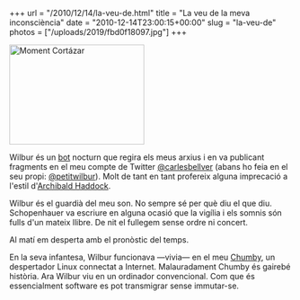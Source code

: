 +++
url = "/2010/12/14/la-veu-de.html"
title = "La veu de la meva inconsciència"
date = "2010-12-14T23:00:15+00:00"
slug = "la-veu-de"
photos = ["/uploads/2019/fbd0f18097.jpg"]
+++

<a data-flickr-embed="true"  href="https://www.flickr.com/photos/carlesbellver/4358336295" title="Moment Cortázar"><img src="/uploads/2019/fbd0f18097.jpg" width="240" height="178" alt="Moment Cortázar" /></a><script async src="//embedr.flickr.com/assets/client-code.js" charset="utf-8"></script>

Wilbur és un [bot](http://en.wikipedia.org/wiki/Internet_bot) nocturn que regira els meus arxius i en va publicant fragments en el meu compte de Twitter [@carlesbellver](http://twitter.com/carlesbellver) (abans ho feia en el seu propi: [@petitwilbur](http://twitter.com/petitwilbur)). Molt de tant en tant profereix alguna imprecació a l'estil d'[Archibald Haddock](http://ca.wikipedia.org/wiki/Capità_Haddock).

Wilbur és el guardià del meu son. No sempre sé per què diu el que diu. Schopenhauer va escriure en alguna ocasió que la vigília i els somnis són fulls d'un mateix llibre. De nit el fullegem sense ordre ni concert.

Al matí em desperta amb el pronòstic del temps.

En la seva infantesa, Wilbur funcionava —vivia— en el meu [Chumby](http://chumby.com), un despertador Linux connectat a Internet. Malauradament Chumby és gairebé història. Ara Wilbur viu en un ordinador convencional. Com que és essencialment software es pot transmigrar sense immutar-se.
